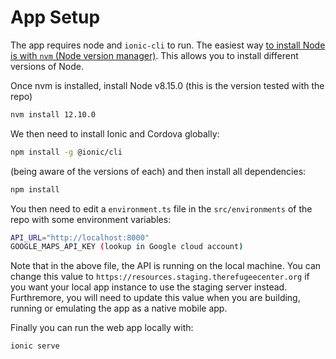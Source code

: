 # App Setup

The app requires node and `ionic-cli` to run. The easiest way [to install Node is with `nvm` (Node version manager)](https://github.com/creationix/nvm). This allows you to install different versions of Node.

Once nvm is installed, install Node v8.15.0 (this is the version tested with the repo)

```sh
nvm install 12.10.0
```

We then need to install Ionic and Cordova globally:

```sh
npm install -g @ionic/cli
```

(being aware of the versions of each) and then install all dependencies:

```sh
npm install
```

You then need to edit a `environment.ts` file in the `src/environments` of the repo with some environment variables:

```sh
API_URL="http://localhost:8000"
GOOGLE_MAPS_API_KEY (lookup in Google cloud account)
```

Note that in the above file, the API is running on the local machine. You can change this
value to `https://resources.staging.therefugeecenter.org` if you want your local app instance 
to use the staging server instead. Furthremore, you will need to update this value when you 
are building, running or emulating the app as a native mobile app. 

Finally you can run the web app locally with:

```sh
ionic serve
```
